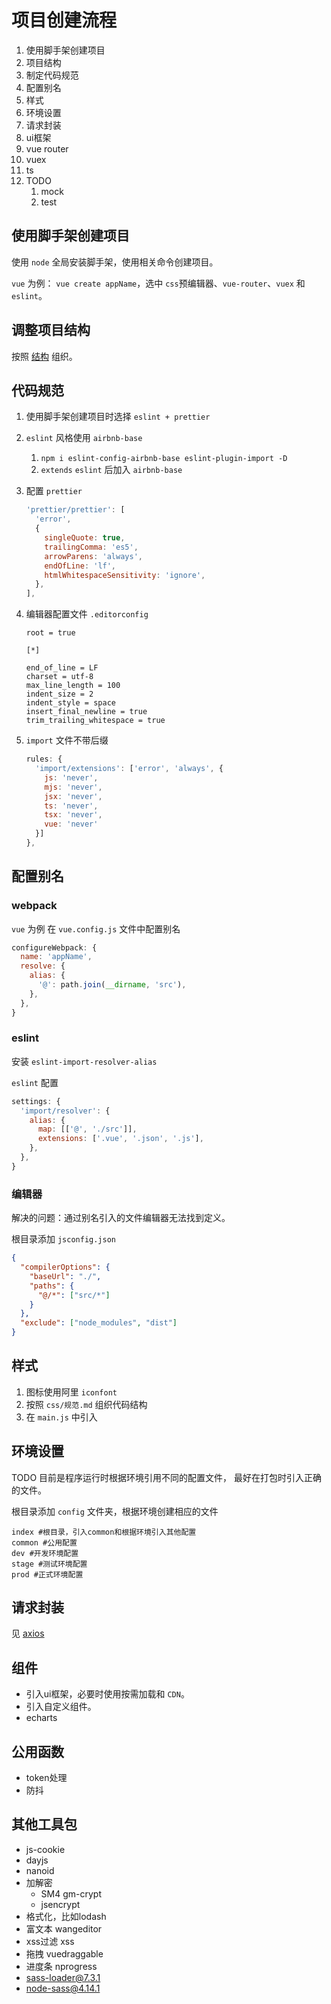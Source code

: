 # 项目创建流程

1. 使用脚手架创建项目
2. 项目结构
3. 制定代码规范
4. 配置别名
5. 样式
6. 环境设置
7. 请求封装
8. ui框架
9. vue router
10. vuex
11. ts
12. TODO
    1. mock
    2. test

## 使用脚手架创建项目

使用 `node` 全局安装脚手架，使用相关命令创建项目。

`vue` 为例： `vue create appName`，选中 `css`预编辑器、`vue-router`、`vuex` 和 `eslint`。

## 调整项目结构

按照 [结构](./结构.md) 组织。

## 代码规范

1. 使用脚手架创建项目时选择 `eslint + prettier`
2. `eslint` 风格使用 `airbnb-base`
   1. `npm i eslint-config-airbnb-base eslint-plugin-import -D`
   2. `extends` `eslint` 后加入 `airbnb-base`
3. 配置 `prettier`

    ```js
    'prettier/prettier': [
      'error',
      {
        singleQuote: true,
        trailingComma: 'es5',
        arrowParens: 'always',
        endOfLine: 'lf',
        htmlWhitespaceSensitivity: 'ignore',
      },
    ],
    ```

4. 编辑器配置文件 `.editorconfig`

    ```config
    root = true

    [*]

    end_of_line = LF
    charset = utf-8
    max_line_length = 100
    indent_size = 2
    indent_style = space
    insert_final_newline = true
    trim_trailing_whitespace = true
    ```

5. `import` 文件不带后缀

    ```js
    rules: {
      'import/extensions': ['error', 'always', {
        js: 'never',
        mjs: 'never',
        jsx: 'never',
        ts: 'never',
        tsx: 'never',
        vue: 'never'
      }]
    },
    ```

## 配置别名

### webpack

`vue` 为例
在 `vue.config.js` 文件中配置别名

```js
configureWebpack: {
  name: 'appName',
  resolve: {
    alias: {
      '@': path.join(__dirname, 'src'),
    },
  },
}
```

### eslint

安装 `eslint-import-resolver-alias`

`eslint` 配置

```js
settings: {
  'import/resolver': {
    alias: {
      map: [['@', './src']],
      extensions: ['.vue', '.json', '.js'],
    },
  },
}
```

### 编辑器

解决的问题：通过别名引入的文件编辑器无法找到定义。

根目录添加 `jsconfig.json`

```json
{
  "compilerOptions": {
    "baseUrl": "./",
    "paths": {
      "@/*": ["src/*"]
    }
  },
  "exclude": ["node_modules", "dist"]
}
```

## 样式

1. 图标使用阿里 `iconfont`
1. 按照 `css/规范.md` 组织代码结构
1. 在 `main.js` 中引入

## 环境设置

TODO 目前是程序运行时根据环境引用不同的配置文件，
最好在打包时引入正确的文件。

根目录添加 `config` 文件夹，根据环境创建相应的文件

```file
index #根目录，引入common和根据环境引入其他配置
common #公用配置
dev #开发环境配置
stage #测试环境配置
prod #正式环境配置
```

## 请求封装

见 [axios](../network/axios.md)

## 组件

* 引入ui框架，必要时使用按需加载和 `CDN`。
* 引入自定义组件。
* echarts

## 公用函数

* token处理
* 防抖

## 其他工具包

* js-cookie
* dayjs
* nanoid
* 加解密
  * SM4 gm-crypt
  * jsencrypt
* 格式化，比如lodash
* 富文本 wangeditor
* xss过滤 xss
* 拖拽 vuedraggable
* 进度条 nprogress
* sass-loader@7.3.1
* node-sass@4.14.1
